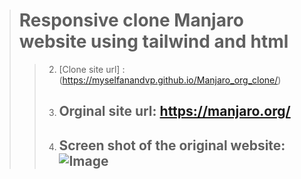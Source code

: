 >  # Responsive clone Manjaro website using tailwind and html
> > 2. [Clone site url] : (https://myselfanandvp.github.io/Manjaro_org_clone/)
> > 3.  ## Orginal site url: https://manjaro.org/
> > 4. ## Screen shot of the original website: ![Image](https://github.com/user-attachments/assets/74937542-b1d3-4dc4-a76a-f9116d01b093)

